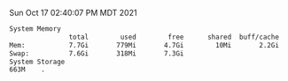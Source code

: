 Sun Oct 17 02:40:07 PM MDT 2021
```bash
System Memory
               total        used        free      shared  buff/cache   available
Mem:           7.7Gi       779Mi       4.7Gi        10Mi       2.2Gi       6.6Gi
Swap:          7.6Gi       318Mi       7.3Gi
System Storage
663M	.
```
